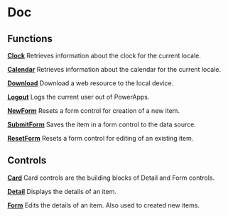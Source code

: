 <properties
   pageTitle="10415880165717295128 | Microsoft PowerApps"
   description="10415880165717295128"
   services=""
   suite="powerapps"
   documentationCenter="na"
   authors="gregli-msft"
   manager="dwrede"
   editor=""
   tags=""/>

<tags
   ms.service="powerapps"
   ms.devlang="na"
   ms.topic="article"
   ms.tgt_pltfrm="na"
   ms.workload="na"
   ms.date="10/23/2015"
   ms.author="gregli"/>

# Doc #

## Functions ##

**[Clock](function-clock-calendar.md)** Retrieves information about the clock for the current locale.

**[Calendar](function-clock-caldendar.md)** Retrieves information about the calendar for the current locale.

**[Download](function-param-9415.md)** Download a web resource to the local device.

**[Logout](function-logout.md)** Logs the current user out of PowerApps.

**[NewForm](function-form.md)** Resets a form control for creation of a new item.

**[SubmitForm](function-form.md)** Saves the item in a form control to the data source.

**[ResetForm](function-form.md)** Resets a form control for editing of an existing item.

## Controls ##

**[Card](control-card.md)** Card controls are the building blocks of Detail and Form controls.

**[Detail](control-form-detail.md)** Displays the details of an item.

**[Form](control-form-detail.md)** Edits the details of an item.  Also used to created new items.



